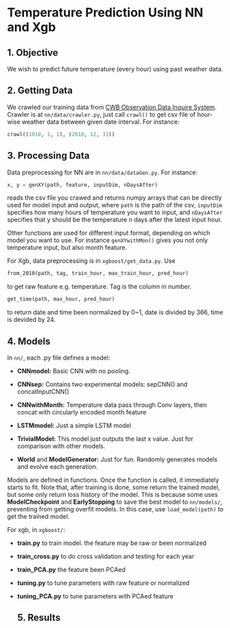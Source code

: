 # Temperature Prediction Using NN and Xgb

## 1. Objective
We wish to predict future temperature (every hour) using past weather data.

## 2. Getting Data
We crawled our training data from [CWB Observation Data Inquire System](https://e-service.cwb.gov.tw/HistoryDataQuery/index.jsp?fbclid=IwAR03ffdzMn6oSFDsNSeT34qiOHi5ut4rmW3rIriom7PJGXeFaSqE5I9MyZg). Crawler is at `nn/data/crawler.py`, just call `crawl()` to get csv file of hour-wise weather data between given date interval. For instance:
```python
crawl((1010, 1, 1), (2018, 12, 31))
```

## 3. Processing Data
Data preprocessing for NN are in `nn/data/dataGen.py`. For instance:
```python
x, y = genXY(path, feature, inputDim, nDaysAfter)
```
reads the csv file you crawed and returns numpy arrays that can be directly used for model input and output, where `path` is the path of the csv, `inputDim` specifies how many hours of temperature you want to input, and `nDaysAfter` specifies that y should be the temperature n days after the latest input hour.

Other functions are used for different input format, depending on which model you want to use. For instance `genXYwithMon()` gives you not only temperature input, but also month feature.

For Xgb, data preprocessing is in `xgboost/get_data.py`. Use
```python
from_2010(path, tag, train_hour, max_train_hour, pred_hour)
```
to get raw feature e.g. temperature. Tag is the column in number.
```python
get_time(path, max_hour, pred_hour)
```
to return date and time been normalized by 0~1, date is divided by 366, time is devided by 24.


## 4. Models
In `nn/`, each .py file defines a model:
* **CNNmodel:** Basic CNN with no pooling.

* **CNNsep:** Contains two experimental models: sepCNN() and concatInputCNN()

* **CNNwithMonth:** Temperature data pass through Conv layers, then concat with circularly encoded month feature

* **LSTMmodel:** Just a simple LSTM model

* **TrivialModel:** This model just outputs the last x value. Just for comparison with other models.

* **World** and **ModelGenerator:** Just for fun. Randomly generates models and evolve each generation.

Models are defined in functions. Once the function is called, it immediately starts to fit. Note that, after training is done, some return the trained model, but some only return loss history of the model. This is because some uses **ModelCheckpoint** and **EarlyStopping** to save the best model to `nn/models/`, preventing from getting overfit models. In this case, use `load_model(path)` to get the trained model.

For xgb, in `xgboost/`:
* **train.py**
	to train model.
	the feature may be raw or been normalized
* **train_cross.py**
	to do cross validation and testing for each year
* **train_PCA.py**
	the feature been PCAed
* **tuning.py**
	to tune parameters with raw feature or normalized
* **tuning_PCA.py**
	to tune parameters with PCAed feature
  
  ## 5. Results
  
  
  

